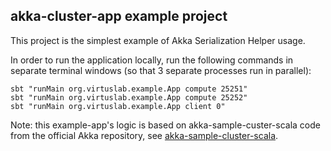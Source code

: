 ## akka-cluster-app example project
This project is the simplest example of Akka Serialization Helper usage.<br>

In order to run the application locally, run the following commands in separate terminal windows (so that 3 separate processes run in parallel):
```
sbt "runMain org.virtuslab.example.App compute 25251"
sbt "runMain org.virtuslab.example.App compute 25252"
sbt "runMain org.virtuslab.example.App client 0"
```

Note: this example-app's logic is based on akka-sample-custer-scala code from the official Akka repository,
see [akka-sample-cluster-scala](https://github.com/akka/akka-samples/tree/2.6/akka-sample-cluster-scala).
